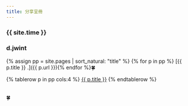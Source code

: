 ```yaml
---
title: 分享呈冊
---
```


### {{ site.time }}

### d.jwint
{% assign pp = site.pages | sort_natural: "title" %}
{% for p in pp %} [{{ p.title }} .]({{ p.url }}){% endfor %}🍀


<table rules="none" frame="none">
{% tablerow p in pp cols:4 %}
  <a href="{{ p.url }}">{{ p.title }}</a>
{% endtablerow %}
</table>🍀
